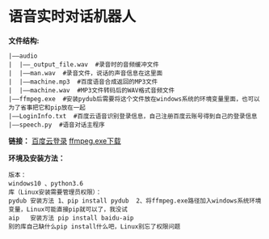 # 语音实时对话机器人

 **文件结构:** 
```
|——audio
|  |——_output_file.wav  #录音时的音频缓冲文件
|  |——man.wav  #录音文件，说话的声音信息在这里面
|  |——machine.mp3  #百度语音合成返回的MP3文件
|  |——machine.wav  #MP3文件转码后的WAV格式音频文件
|——ffmpeg.exe  #安装pydub后需要将这个文件放在windows系统的环境变量里面，也可以为了省事把它和pip放在一起
|——LoginInfo.txt  #百度云语音识别登录信息，自己注册百度云账号得到自己的登录信息
|——speech.py  #语音对话主程序
```
 **链接：** 
[百度云登录](https://login.bce.baidu.com/)
[ffmpeg.exe下载](http://download.csdn.net/download/lingdongtianxia/10249402)

 **环境及安装方法：**
```
版本：
windows10 、python3.6
库（Linux安装需要管理员权限）：
pydub 安装方法 1、pip install pydub  2、将ffmpeg.exe路径加入windows系统环境变量，Linux可能直接pip就可以了，我没试
aip   安装方法 pip install baidu-aip
别的库自己缺什么pip install什么吧，Linux别忘了权限问题
```

